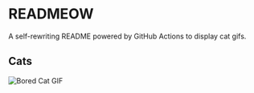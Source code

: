 # READMEOW

A self-rewriting README powered by GitHub Actions to display cat gifs.

## Cats

![Bored Cat GIF](https://media3.giphy.com/media/v1.Y2lkPTlhY2QwMmRhd3p4eGs3aGs2bjd0cHNzN3BlZjJucmtxd2hlbHE1cHN0cGVnOGM3aiZlcD12MV9naWZzX3NlYXJjaCZjdD1n/mlvseq9yvZhba/200.gif)
